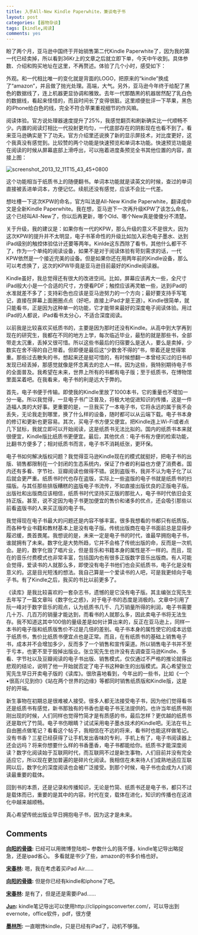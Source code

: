 ```yaml
---
title: 入手All-New Kindle Paperwhite，兼谈电子书
layout: post
categories: [器物杂谈]
tags: [kindle,阅读]
comments: yes
---
```


盼了两个月，亚马逊中国终于开始销售第二代Kindle Paperwhite了，因为我的第一代已经卖掉，所以看到36Kr上的文章之后就立即下单，今天中午收到。具体参数、介绍和购买地址在这里，不再赘述。体验了几个小时，感受如下：

外观。和一代相比唯一的变化就是背面的LOGO，把原来的“kindle”换成了“amazon”，并且做了抛光处理。高端，大气。另外，亚马逊今年终于给配了黑色的数据线了，连上机器更显协调和雅致。去年一代那酷黑的机器居然配了乳白色的数据线，看起来怪怪的，而且时间长了变得很脏。这里顺便批评一下苹果，黑色的iPhone给白色的线，完全不符合苹果重视细节的作风嘛。

阅读体验。官方说处理器速度提升了25%，我感觉翻页和刷新确实比一代顺畅不少。内置的阅读灯相比一代投射更均匀，一代底部存在的阴影现在也看不到了。看来亚马逊确实是下了功夫。官方介绍里还说换了新的显示屏技术，对比度更好，这个我真没有感觉到。比较赞的两个功能是快速预览和单词本功能。快速预览功能是在阅读的时候从屏幕底部上滑呼出，可以拖着进度条预览全书其他位置的内容，直接上图： 

![screenshot_2013_12_11T15_43_45+0800](http://www.songchunlin.net/wp-content/uploads/2013/12/screenshot_2013_12_11T15_43_45+0800.png)

这个功能相当于纸质书上的随便翻书。单词本功能就是读英文的时候，查过的单词直接被丢进单词本，方便记忆。续航还没有感觉，应该不会比一代差。

想吐槽一下这次KPW的命名，官方叫法是All-New Kindle Paperwhite，翻译成中文是全新Kindle Paperwhite。我在想，亚马逊下一次再升级KPW了该怎么命名，这个已经叫All-New了，你以后再更新，哪个Old、哪个New真是傻傻分不清楚。

关于升级，我的建议是：如果你有一代的KPW，那么升级的意义不是很大，因为这次KPW的提升并不太明显，电子书革命性的升级比如加入彩色电子墨水、达到iPad级别的触控体验估计还要等两年。Kinlde这东西除了看书，其他什么都干不了，作为一个单纯的阅读设备，如果不是对于阅读体验有苛刻需求的话，一代KPW依然是一个接近完美的设备。但是如果你还在用两年前的Kindle设备，那么可以考虑换了，这次的KPW毕竟是亚马逊目前最好的Kindle阅读器。

Kindle虽好，我总觉得还有很大的改进空间。比如，屏幕应该再大一些，全尺寸iPad般大小是一个合适的尺寸，方便看PDF；触控应该再灵敏一些，达到iPad的水准就差不多了；支持彩色也应该是亚马逊努力的一个方向；最好要支持手写笔记，直接在屏幕上面圈圈点点（好吧，直接上iPad才是王道）。Kindle很简单，就只能看书，正是因为这种单一的功能，它才能带来最好的深度电子阅读体验。用过iPad的人都说，iPad看书太分心，不适合深度阅读。

以前我是比较喜欢买纸质书的，主要是因为那时还没有Kindle。从高中到大学再到现在的研究生，我都在不同的地方上学，每次临近毕业，最愁的就是那些书，全部带走太沉重，丢掉又很可惜。所以这些书最后的归宿要么是送人，要么是卖掉，少数实在舍不得的自己带着。但即便是最后这“少数舍不得的”书，带着还是觉得笨重。那些过去散失的书，想起来还是挺可惜的，有时候想翻一本曾经买过的旧书却发现已经丢掉，那感觉就像是怀念离去的恋人一样。因为这些，我特别期待电子书的全面普及。我希望在未来，世界上所有的书都有电子版；至于纸质书，在博物馆里面呆着吧。在我看来，电子书的利是远大于弊的。

首先，电子书便于传输。即使我的Kindle里放了1000本书，它的重量也不增加一分一毫。所以我觉得，一旦电子书广泛普及，将极大地促进知识的传播，这是一件造福人类的大好事。更重要的是，一旦我买了一本电子书，它将永远的属于我不会丢失，无论我走到哪里，换了什么样的设备，随时都可以从云端下载。电子书本身的修订和更新也更容易。其次，买电子书方便又便宜。把Kindle连上Wi-Fi或者点几下鼠标，我就立即可以开始阅读，这是纸质书无法比拟的。国内的纸质书本来就很便宜，Kindle版比纸质书更便宜。最后，其他优点：电子书有方便的检索功能，比翻书方便多了；相对纸质书而言，电子书不消耗纸张，更环保。

电子书如何解决版权问题？我觉得亚马逊Kindle现在的模式就挺好，把电子书的出版、销售都限制在一个封闭的生态系统内，保证了作者的利益也方便了消费者。国内还有多看、字节社、豆瓣阅读也做得不错。说到盗版书，我并不认为电子化了以后就会更严重。纸质书时代也存在盗版，实际上一些盗版的电子书就是纸质书的扫描版。与其任那些排版糟糕的盗版电子书流传，不如直接出版优良的正版电子版。出版社和出版商应该相信，纸质书时代坚持买正版的那批人，电子书时代依旧会支持正版。甚至，说不定因为电子书更加便宜的售价和诸多的优点，还会吸引那些以前看盗版书的人来买正版的电子书。

我觉得现在电子书最大的问题还是内容不够丰富。很多我想看的书都只有纸质版，而各种专业书籍和教材基本上是没有电子版。传统出版商在电子书面前总是显得步履迟缓，畏首畏尾。我想说的是，未来一定是电子书的时代，谁最早拥抱电子书，谁就拥有了未来。数字化是大势所趋，它并不会格了传统出版的命，反而是一次机会。是的，数字化毁了唱片业，但是音乐和书籍本身的属性是不一样的。而且，现在的音乐付费模式也非常丰富，包括国内也有很多正版数字音乐出版商。有人可能会觉得，爱读书的人就那么多，即使没有电子书他们也会买纸质书，电子化是没有意义的。这是目光短浅的想法。我自己算是一个爱读书的人吧，可是我更倾向于电子书。有了Kindle之后，我买的书比以前更多了。

《读库》是我比较喜欢的一套杂志书，遗憾的是它没有电子版。其主编张立宪先生去年写了一篇文章叫《数字化之惑》，对于电子书的态度是消极的。文章中引用了阮一峰对于数字音乐的观点，认为纸质书几千、几万销量所得的利润，电子书需要几十万、几百万的销量才能达到，而看书的人就那么多，因此卖电子书将无法生存。我不知道这其中100倍的量级差是如何计算出来的，反正在亚马逊上，同样一本书的电子版和纸质版售价不过是几倍的差别。电子书本身的属性使它的成本远低于纸质书，售价比纸质书便宜点也是正常。而且，在有纸质书的基础上销售电子书，成本并不会增加多少，反而多了一个销售和宣传渠道。所以销售电子书并不至于亏本，也更不至于毁掉出版业。张立宪先生也许没有去调查亚马逊Kindle、多看、字节社以及豆瓣阅读的电子书出版、销售模式，仅仅通过不严格的推论就得出悲观的结论，说明了他一开始就否定了电子书这种新生的出版模式。真心希望张立宪先生早日开卖电子版的《读库》。很欣喜地看到，今年出的一些书，比如《一个•很高兴见到你》《站在两个世界的边缘》等都同时销售纸质版和Kindle版，这是好的开端。

新生事物在初期总是很难被人接受。很多人都无法接受电子书，因为他们觉得看书还是纸质书有感觉，新书那独有的书香也是电子书无法提供的。也许当年纸质书刚刚出现的时候，人们同样也觉得竹简才是有质感的书，最后怎样？更优越的纸质书还是取代了竹简。电子书伤眼睛？试试采用电子墨水技术的Kindle吧。无法在书上自由圈点做笔记？看看这个帖子，我相信在不远的将来，看书时也能这样做笔记。没有书香？三星已经获得了让手机发出香味的专利，手机上有了，电子书阅读器上还会远吗？将来你想要什么样的书香墨香，电子书都能给你。纸质书才能深度阅读？数字化阅读始于互联网时代，而互联网不过是新生事物，人们目前并没有完全适应它，所以现在更加普遍的是碎片化阅读。我相信在未来待人们成熟地适应互联网以后，数字化的深度阅读也会被广泛接受。到那个时候，电子书也会成为人们阅读最重要的载体。

回到书的本质，还是记录和传播知识，无论是竹简、纸质书还是电子书，都只不过是载体而已，重要的是其中的内容。时代在变，载体在进化，知识的传播也在这进化中越来越顺畅。

真心希望传统出版业早日拥抱电子书，因为这才是未来。

## Comments

**[向阳的骨碌](#101 "2013-12-21 10:45:25"):** 已经可以用微博登陆啦~ 参数什么的我不懂，kindle笔记导出略捉急，还是ipad省心。 多看就是书少了些，amazon的书多价格也好。

**[宋春林](#103 "2013-12-21 23:43:51"):** 嗯，我在考虑着买iPad Air……

**[向阳的骨碌](#106 "2013-12-24 13:56:32"):** 但是你已经有kindle和iphone了吧。

**[宋春林](#107 "2013-12-24 14:09:53"):** 是有了，但是还是需要iPad……

**[Jun](#146 "2014-02-06 19:14:27"):** kindle笔记导出可以使用http://clippingsconverter.com/，可以导出到evernote，office软件，pdf，很方便

**[墨林所](#204 "2014-04-11 15:02:02"):** 一直眼馋kindle，只是已经有iPad了，动机不够强。

